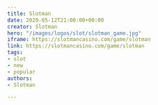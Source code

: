 ```yaml
---
title: Slotman
date: 2020-05-12T21:00:00+00:00
creator: Slotman
hero: "/images/logos/slot/slotman_game.jpg"
iframe: https://slotmancasino.com/game/slotman
link: https://slotmancasino.com/game/slotman
tags:
- slot
- new
- popular
authors:
- Slotman

---
```


